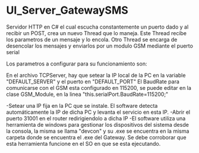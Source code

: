 # UI_Server_GatewaySMS
Servidor HTTP en C# el cual escucha constantemente un puerto dado y al recibir un POST, crea un nuevo Thread que lo maneja. 
Este Thread recibe los parametros de un mensaje y lo encola. 
Otro Thread se encarga de desencolar los mensajes y enviarlos por un modulo GSM mediante el puerto serial

Los parametros a configurar para su funcionamiento son:

En el archivo TCPServer, hay que setear la IP local de la PC en la variable "DEFAULT_SERVER" y el puerto en "DEFAULT_PORT"
El BaudRate para comunicarse con el GSM esta configurado en 115200, se puede editar en la clase GSM_Module, en la linea "this.serialPort.BaudRate=115200;"

-Setear una IP fija en la PC que se instale. El software detecta automáticamente la IP de dicha PC y levanta el servicio en esta IP.
-Abrir el puerto 31001 en el router redirigiendolo a dicha IP
-El software utiliza una herramienta de windows para gestionar los dispositivos del sistema desde la consola, la misma se llama "devcon"
y su .exe se encuentra en la misma carpeta donde se encuentra el .exe del Gateway. Se debe corroborar que esta herramienta funcione en el SO
en que se esta ejecutando. 
